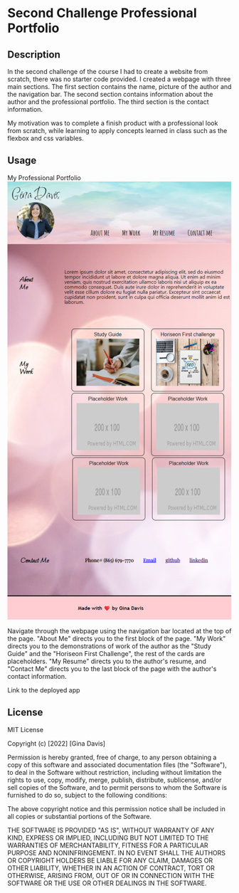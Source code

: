 # Second Challenge Professional Portfolio

## Description

In the second challenge of the course I had to create a website from scratch, there was no starter code provided. 
I created a webpage with three main sections. The first section contains the name, picture of the author and the navigation bar. The second section contains information about the author and the professional portfolio. The third section is the contact information.

My motivation was to complete a finish product with a professional look from scratch, while learning to apply concepts learned in class such as the flexbox and css variables.


## Usage

My Professional Portfolio
![alt text](assets/Images/PortfolioPage.png)

Navigate through the webpage using the navigation bar located at the top of the page. "About Me" directs you to the first block of the page. "My Work" directs you to the demonstrations of work of the author as the "Study Guide" and the "Horiseon First Challenge", the rest of the cards are placeholders. "My Resume" directs you to the author's resume, and "Contact Me" directs you to the last block of the page with the author's contact information.

Link to the deployed app 

## License
MIT License

Copyright (c) [2022] [Gina Davis]

Permission is hereby granted, free of charge, to any person obtaining a copy of this software and associated documentation files (the "Software"), to deal in the Software without restriction, including without limitation the rights to use, copy, modify, merge, publish, distribute, sublicense, and/or sell copies of the Software, and to permit persons to whom the Software is furnished to do so, subject to the following conditions:

The above copyright notice and this permission notice shall be included in all copies or substantial portions of the Software.

THE SOFTWARE IS PROVIDED "AS IS", WITHOUT WARRANTY OF ANY KIND, EXPRESS OR IMPLIED, INCLUDING BUT NOT LIMITED TO THE WARRANTIES OF MERCHANTABILITY, FITNESS FOR A PARTICULAR PURPOSE AND NONINFRINGEMENT. IN NO EVENT SHALL THE AUTHORS OR COPYRIGHT HOLDERS BE LIABLE FOR ANY CLAIM, DAMAGES OR OTHER LIABILITY, WHETHER IN AN ACTION OF CONTRACT, TORT OR OTHERWISE, ARISING FROM, OUT OF OR IN CONNECTION WITH THE SOFTWARE OR THE USE OR OTHER DEALINGS IN THE SOFTWARE.